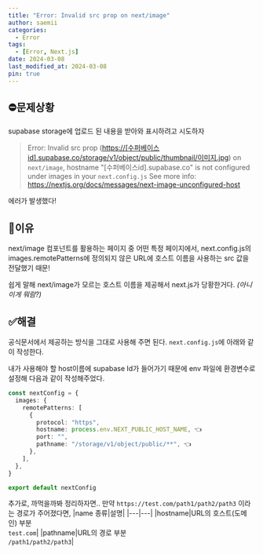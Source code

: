 ```yaml
---
title: "Error: Invalid src prop on next/image"
author: saemii
categories:
  - Error
tags:
  - [Error, Next.js]
date: 2024-03-08
last_modified_at: 2024-03-08
pin: true
---
```


## ⛔문제상황

supabase storage에 업로드 된 내용을 받아와 표시하려고 시도하자

> Error: Invalid src prop (<https://[수퍼베이스id].supabase.co/storage/v1/object/public/thumbnail/이미지.jpg>) on `next/image`, hostname "[수퍼베이스id].supabase.co" is not configured under images in your `next.config.js`
> See more info: <https://nextjs.org/docs/messages/next-image-unconfigured-host>

에러가 발생했다!

## 🤔이유

next/image 컴포넌트를 활용하는 페이지 중 어떤 특정 페이지에서, next.config.js의 images.remotePatterns에 정의되지 않은 URL에 호스트 이름을 사용하는 src 값을 전달했기 때문!

쉽게 말해 next/image가 모르는 호스트 이름을 제공해서 next.js가 당황한거다. _(아니 이게 뭐람?)_

## ✅해결

공식문서에서 제공하는 방식을 그대로 사용해 주면 된다. `next.config.js`에 아래와 같이 작성한다.

내가 사용해야 할 host이름에 supabase Id가 들어가기 때문에 env 파일에 환경변수로 설정해 다음과 같이 작성해주었다.

```typescript
const nextConfig = {
  images: {
    remotePatterns: [
      {
        protocol: "https",
        hostname: process.env.NEXT_PUBLIC_HOST_NAME, 👈
        port: "",
        pathname: "/storage/v1/object/public/**", 👈
      },
    ],
  },
}

export default nextConfig
```

추가로, 까먹을까봐 정리하자면..
만약 `https://test.com/path1/path2/path3` 이라는 경로가 주어졌다면,
|name 종류|설명|
|---|---|
|hostname|URL의 호스트(도메인) 부분 <br/> `test.com`|
|pathname|URL의 경로 부분 <br/> `/path1/path2/path3`|
